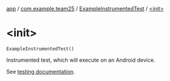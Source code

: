 [app](../../index.md) / [com.example.team25](../index.md) / [ExampleInstrumentedTest](index.md) / [&lt;init&gt;](./-init-.md)

# &lt;init&gt;

`ExampleInstrumentedTest()`

Instrumented test, which will execute on an Android device.

See [testing documentation](http://d.android.com/tools/testing).

